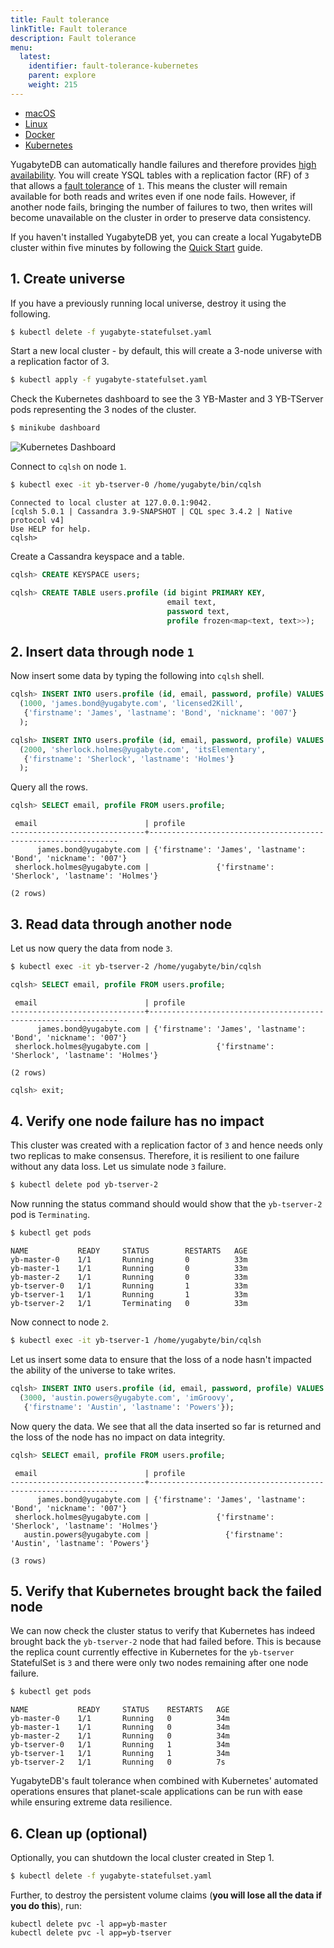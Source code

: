 ```yaml
---
title: Fault tolerance
linkTitle: Fault tolerance
description: Fault tolerance
menu:
  latest:
    identifier: fault-tolerance-kubernetes
    parent: explore
    weight: 215
---
```


<ul class="nav nav-tabs-alt nav-tabs-yb">

  <li >
    <a href="/latest/explore/fault-tolerance-macos" class="nav-link">
      <i class="fab fa-apple" aria-hidden="true"></i>
      macOS
    </a>
  </li>

  <li >
    <a href="/latest/explore/fault-tolerance-linux" class="nav-link">
      <i class="fab fa-linux" aria-hidden="true"></i>
      Linux
    </a>
  </li>

  <li >
    <a href="/latest/explore/fault-tolerance-docker" class="nav-link">
      <i class="fab fa-docker" aria-hidden="true"></i>
      Docker
    </a>
  </li>

  <li >
    <a href="/latest/explore/fault-tolerance-kubernetes" class="nav-link active">
      <i class="fas fa-cubes" aria-hidden="true"></i>
      Kubernetes
    </a>
  </li>

</ul>

YugabyteDB can automatically handle failures and therefore provides [high availability](../../architecture/core-functions/high-availability/). You will create YSQL tables with a replication factor (RF) of `3` that allows a [fault tolerance](../../architecture/concepts/docdb/replication/) of `1`. This means the cluster will remain available for both reads and writes even if one node fails. However, if another node fails, bringing the number of failures to two, then writes will become unavailable on the cluster in order to preserve data consistency.

If you haven't installed YugabyteDB yet, you can create a local YugabyteDB cluster within five minutes by following the [Quick Start](../../quick-start/install/) guide.

## 1. Create universe

If you have a previously running local universe, destroy it using the following.

```sh
$ kubectl delete -f yugabyte-statefulset.yaml
```

Start a new local cluster - by default, this will create a 3-node universe with a replication factor of 3.

```sh
$ kubectl apply -f yugabyte-statefulset.yaml
```

Check the Kubernetes dashboard to see the 3 YB-Master and 3 YB-TServer pods representing the 3 nodes of the cluster.

```sh
$ minikube dashboard
```

![Kubernetes Dashboard](/images/ce/kubernetes-dashboard.png)

Connect to `cqlsh` on node `1`.

```sh
$ kubectl exec -it yb-tserver-0 /home/yugabyte/bin/cqlsh
```

```
Connected to local cluster at 127.0.0.1:9042.
[cqlsh 5.0.1 | Cassandra 3.9-SNAPSHOT | CQL spec 3.4.2 | Native protocol v4]
Use HELP for help.
cqlsh>
```

Create a Cassandra keyspace and a table.

```sql
cqlsh> CREATE KEYSPACE users;
```

```sql
cqlsh> CREATE TABLE users.profile (id bigint PRIMARY KEY,
	                               email text,
	                               password text,
	                               profile frozen<map<text, text>>);
```

## 2. Insert data through node `1`

Now insert some data by typing the following into `cqlsh` shell.

```sql
cqlsh> INSERT INTO users.profile (id, email, password, profile) VALUES
  (1000, 'james.bond@yugabyte.com', 'licensed2Kill',
   {'firstname': 'James', 'lastname': 'Bond', 'nickname': '007'}
  );
```

```sql
cqlsh> INSERT INTO users.profile (id, email, password, profile) VALUES
  (2000, 'sherlock.holmes@yugabyte.com', 'itsElementary',
   {'firstname': 'Sherlock', 'lastname': 'Holmes'}
  );
```

Query all the rows.

```sql
cqlsh> SELECT email, profile FROM users.profile;
```

```
 email                        | profile
------------------------------+---------------------------------------------------------------
      james.bond@yugabyte.com | {'firstname': 'James', 'lastname': 'Bond', 'nickname': '007'}
 sherlock.holmes@yugabyte.com |               {'firstname': 'Sherlock', 'lastname': 'Holmes'}

(2 rows)
```

## 3. Read data through another node

Let us now query the data from node `3`.

```sh
$ kubectl exec -it yb-tserver-2 /home/yugabyte/bin/cqlsh
```

```sql
cqlsh> SELECT email, profile FROM users.profile;
```

```
 email                        | profile
------------------------------+---------------------------------------------------------------
      james.bond@yugabyte.com | {'firstname': 'James', 'lastname': 'Bond', 'nickname': '007'}
 sherlock.holmes@yugabyte.com |               {'firstname': 'Sherlock', 'lastname': 'Holmes'}

(2 rows)
```
```sql
cqlsh> exit;
```

## 4. Verify one node failure has no impact

This cluster was created with a replication factor of `3` and hence needs only two replicas to make consensus. Therefore, it is resilient to one failure without any data loss. Let us simulate node `3` failure.

```sh
$ kubectl delete pod yb-tserver-2
```

Now running the status command should would show that the `yb-tserver-2` pod is `Terminating`.

```sh
$ kubectl get pods
```

```
NAME           READY     STATUS        RESTARTS   AGE
yb-master-0    1/1       Running       0          33m
yb-master-1    1/1       Running       0          33m
yb-master-2    1/1       Running       0          33m
yb-tserver-0   1/1       Running       1          33m
yb-tserver-1   1/1       Running       1          33m
yb-tserver-2   1/1       Terminating   0          33m
```

Now connect to node `2`.

```sh
$ kubectl exec -it yb-tserver-1 /home/yugabyte/bin/cqlsh
```

Let us insert some data to ensure that the loss of a node hasn't impacted the ability of the universe to take writes.

```sql
cqlsh> INSERT INTO users.profile (id, email, password, profile) VALUES 
  (3000, 'austin.powers@yugabyte.com', 'imGroovy',
   {'firstname': 'Austin', 'lastname': 'Powers'});
```

Now query the data. We see that all the data inserted so far is returned and the loss of the node has no impact on data integrity.

```sql
cqlsh> SELECT email, profile FROM users.profile;
```

```
 email                        | profile
------------------------------+---------------------------------------------------------------
      james.bond@yugabyte.com | {'firstname': 'James', 'lastname': 'Bond', 'nickname': '007'}
 sherlock.holmes@yugabyte.com |               {'firstname': 'Sherlock', 'lastname': 'Holmes'}
   austin.powers@yugabyte.com |                 {'firstname': 'Austin', 'lastname': 'Powers'}

(3 rows)
```

## 5. Verify that Kubernetes brought back the failed node

We can now check the cluster status to verify that Kubernetes has indeed brought back the `yb-tserver-2` node that had failed before. This is because the replica count currently effective in Kubernetes for the `yb-tserver` StatefulSet is `3` and there were only two nodes remaining after one node failure.

```sh
$ kubectl get pods
```

```
NAME           READY     STATUS    RESTARTS   AGE
yb-master-0    1/1       Running   0          34m
yb-master-1    1/1       Running   0          34m
yb-master-2    1/1       Running   0          34m
yb-tserver-0   1/1       Running   1          34m
yb-tserver-1   1/1       Running   1          34m
yb-tserver-2   1/1       Running   0          7s
```

YugabyteDB's fault tolerance when combined with Kubernetes' automated operations ensures that planet-scale applications can be run with ease while ensuring extreme data resilience.

## 6. Clean up (optional)

Optionally, you can shutdown the local cluster created in Step 1.

```sh
$ kubectl delete -f yugabyte-statefulset.yaml
```

Further, to destroy the persistent volume claims (**you will lose all the data if you do this**), run:

```
kubectl delete pvc -l app=yb-master
kubectl delete pvc -l app=yb-tserver
```
